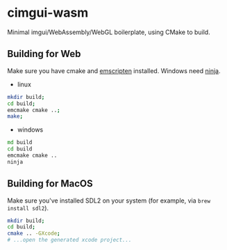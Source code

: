 # cimgui-wasm

Minimal imgui/WebAssembly/WebGL boilerplate, using CMake to build.

## Building for Web

Make sure you have cmake and [emscripten](https://emscripten.org/docs/getting_started/downloads.html) installed.
Windows need [ninja](https://ninja-build.org/).

* linux
```sh
mkdir build;
cd build;
emcmake cmake ..;
make;
```
* windows
```cmd
md build
cd build
emcmake cmake ..
ninja
```

## Building for MacOS

Make sure you've installed SDL2 on your system (for example, via `brew install sdl2`).

```sh
mkdir build;
cd build;
cmake .. -GXcode;
# ...open the generated xcode project...
```
